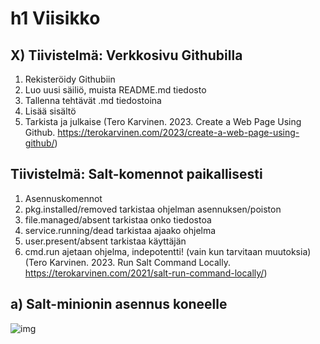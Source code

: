 # h1 Viisikko

## X) Tiivistelmä: Verkkosivu Githubilla

1. Rekisteröidy Githubiin
2. Luo uusi säiliö, muista README.md tiedosto
3. Tallenna tehtävät .md tiedostoina
4. Lisää sisältö
5. Tarkista ja julkaise
(Tero Karvinen. 2023. Create a Web Page Using Github. https://terokarvinen.com/2023/create-a-web-page-using-github/)

## Tiivistelmä: Salt-komennot paikallisesti
1. Asennuskomennot
2. pkg.installed/removed tarkistaa ohjelman asennuksen/poiston
3. file.managed/absent tarkistaa onko tiedostoa
4. service.running/dead tarkistaa ajaako ohjelma
5. user.present/absent tarkistaa käyttäjän
6. cmd.run ajetaan ohjelma, indepotentti! (vain kun tarvitaan muutoksia)
(Tero Karvinen. 2023. Run Salt Command Locally. https://terokarvinen.com/2021/salt-run-command-locally/)

## a) Salt-minionin asennus koneelle

![img](./Palvelinten_Hallinta.png)
